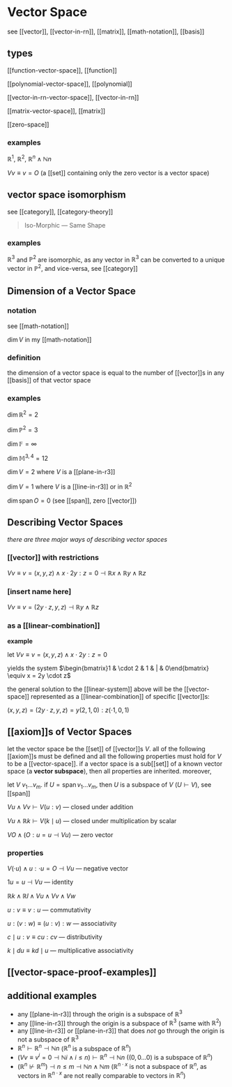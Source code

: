 # Vector Space

see [[vector]], [[vector-in-rn]], [[matrix]], [[math-notation]], [[basis]]

## types

[[function-vector-space]], [[function]]

[[polynomial-vector-space]], [[polynomial]]

[[vector-in-rn-vector-space]], [[vector-in-rn]]

[[matrix-vector-space]], [[matrix]]

[[zero-space]]

### examples

$\mathbb R^1$, $\mathbb R^2$, $\mathbb R^n \land \mathbb N n$

$V v \equiv v = O$ (a [[set]] containing only the zero vector is a vector space)

## vector space isomorphism

see [[category]], [[category-theory]]

> Iso-Morphic &mdash; Same Shape

### examples

$\mathbb R^3$ and $\mathbb P^2$ are isomorphic, as any vector in $\mathbb R^3$ can be converted to a unique vector in $\mathbb P^2$, and vice-versa, see [[category]]

## Dimension of a Vector Space

### notation

see [[math-notation]]

$\dim V$ in my [[math-notation]]

### definition

the dimension of a vector space is equal to the number of [[vector]]s in any [[basis]] of that vector space

### examples

$\dim \mathbb R^2 = 2$

$\dim \mathbb P^2 = 3$

$\dim \mathbb F = \infty$

$\dim \mathbb M^{3, 4} = 12$

$\dim V = 2$ where $V$ is a [[plane-in-r3]]

$\dim V = 1$ where $V$ is a [[line-in-r3]] or in $\mathbb R^2$

$\dim \operatorname{span} O = 0$ (see [[span]], zero [[vector]])

## Describing Vector Spaces

_there are three major ways of describing vector spaces_

### [[vector]] with restrictions

$V v \equiv v = (x, y, z) \land x \cdot 2y : z = 0 \dashv \mathbb R x \land \mathbb R y \land \mathbb R z$

### [insert name here]

$V v \equiv v = (2y \cdot z, y, z) \dashv \mathbb R y \land \mathbb R z$

### as a [[linear-combination]]

**example**

let $V v \equiv v = (x, y, z) \land x \cdot 2y : z = 0$

yields the system $\begin{bmatrix}1 & \cdot 2 & 1 & | & 0\end{bmatrix} \equiv x = 2y \cdot z$

the general solution to the [[linear-system]] above will be the [[vector-space]] represented as a [[linear-combination]] of specific [[vector]]s:

$(x, y, z) = (2y \cdot z, y, z) = y (2, 1, 0) : z (\cdot 1, 0, 1)$

## [[axiom]]s of Vector Spaces

let the vector space be the [[set]] of [[vector]]s $V$. all of the following [[axiom]]s must be defined and all the following properties must hold for $V$ to be a [[vector-space]]. if a vector space is a sub[[set]] of a known vector space (a **vector subspace**), then all properties are inherited. moreover,

let $V\ v_1 \dots v_m$. if $U = \operatorname{span} v_1 \dots v_m$, then $U$ is a subspace of $V$ ($U \vdash V$), see [[span]]

$V u \land V v \vdash V (u : v)$ &mdash; closed under addition

$V u \land \mathbb R k \vdash V(k \mid u)$ &mdash; closed under multiplication by scalar

$V O \land (O : u = u \dashv V u)$ &mdash; zero vector

### properties

$V (\cdot u) \land u : \cdot u = O \dashv V u$ &mdash; negative vector

$1u = u \dashv V u$ &mdash; identity

$\mathbb R k \land \mathbb R l\land V u \land V v \land V w$

$u : v \equiv v : u$ &mdash; commutativity

$u : (v : w) \equiv (u : v) : w$ &mdash; associativity

$c \mid u : v \equiv cu : cv$ &mdash; distributivity

$k \mid du \equiv kd \mid u$ &mdash; multiplicative associativity

## [[vector-space-proof-examples]]

## additional examples

- any [[plane-in-r3]] through the origin is a subspace of $\mathbb R^3$
- any [[line-in-r3]] through the origin is a subspace of $\mathbb R^3$ (same with $\mathbb R^2$)
- any [[line-in-r3]] or [[plane-in-r3]] that does _not_ go through the origin is not a subspace of $\mathbb R^3$
- $\mathbb R^n \vdash \mathbb R^n \dashv \mathbb N n$ ($\mathbb R^n$ is a subspace of $\mathbb R^n$)
- $(V v \equiv v^i = 0 \dashv \mathbb N i \land i \le n) \vdash \mathbb R^n \dashv \mathbb N n$ ($(0, 0 \dots 0)$ is a subspace of $\mathbb R^n$)
- $(\mathbb R^n \not\vdash \mathbb R^m) \dashv n \le m \dashv \mathbb N n \land \mathbb N m$ ($\mathbb R^{n \cdot x}$ is not a subspace of $\mathbb R^n$, as vectors in $\mathbb R^{n \cdot x}$ are not really comparable to vectors in $\mathbb R^n$)
